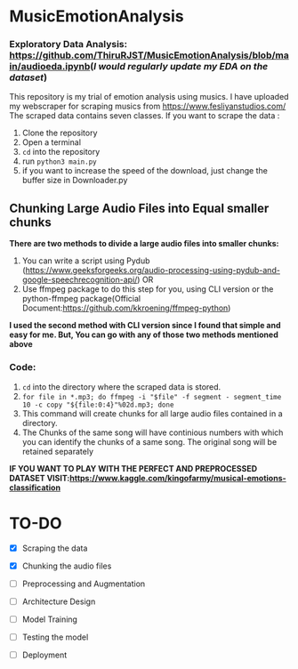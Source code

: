 # MusicEmotionAnalysis

### Exploratory Data Analysis: <a>https://github.com/ThiruRJST/MusicEmotionAnalysis/blob/main/audioeda.ipynb</a>(*I would regularly update my EDA on the dataset*)

This repository is my trial of emotion analysis using musics. I have uploaded my webscraper for scraping musics from <a>https://www.fesliyanstudios.com/</a>
The scraped data contains seven classes. If you want to scrape the data :
1. Clone the repository
2. Open a terminal
3. `cd` into the repository
4. run `python3 main.py`
5. if you want to increase the speed of the download, just change the buffer size in Downloader.py

## Chunking Large Audio Files into Equal smaller chunks
**There are two methods to divide a large audio files into smaller chunks:**
1. You can write a script using Pydub (<a>https://www.geeksforgeeks.org/audio-processing-using-pydub-and-google-speechrecognition-api/</a>) OR
2. Use ffmpeg package to do this step for you, using CLI version or the python-ffmpeg package(Official Document:<a>https://github.com/kkroening/ffmpeg-python</a>)

**I used the second method with CLI version since I found that simple and easy for me. But, You can go with any of those two methods mentioned above**

  ### Code:
  1. `cd` into the directory where the scraped data is stored.
  2. `for file in *.mp3; do ffmpeg -i "$file" -f segment - segment_time 10 -c copy "${file:0:4}"%02d.mp3; done`
  3. This command will create chunks for all large audio files contained in a directory.
  4. The Chunks of the same song will have continious numbers with which you can identify the chunks of a same song. The original song will be retained separately





**IF YOU WANT TO PLAY WITH THE PERFECT AND PREPROCESSED DATASET VISIT:<a>https://www.kaggle.com/kingofarmy/musical-emotions-classification</a>**




# TO-DO
- [x] Scraping the data
- [x] Chunking the audio files
- [ ] Preprocessing and Augmentation
- [ ] Architecture Design
- [ ] Model Training
- [ ] Testing the model
- [ ] Deployment

